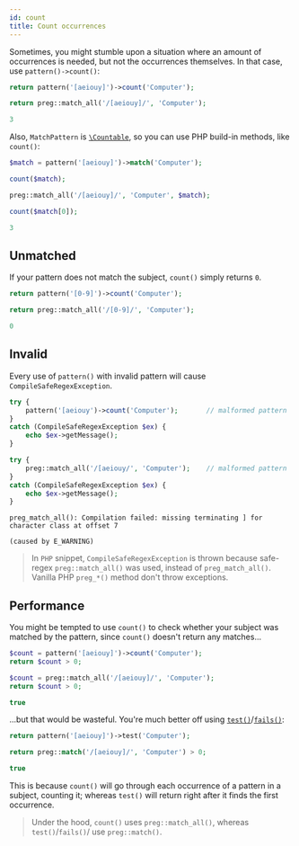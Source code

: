 ```yaml
---
id: count
title: Count occurrences
---
```


Sometimes, you might stumble upon a situation where an amount of occurrences is needed, but not the occurrences 
themselves. In that case, use `pattern()->count()`:

<!--DOCUSAURUS_CODE_TABS-->
<!--T-Regx-->
```php
return pattern('[aeiouy]')->count('Computer');
```
<!--PHP-->
```php
return preg::match_all('/[aeiouy]/', 'Computer');
```
<!--END_DOCUSAURUS_CODE_TABS-->
<!--Result-Value-->

```php
3
```

Also, `MatchPattern` is [`\Countable`](https://www.php.net/manual/en/class.countable.php), so you can use PHP build-in methods, like `count()`:

<!--DOCUSAURUS_CODE_TABS-->
<!--T-Regx-->
```php
$match = pattern('[aeiouy]')->match('Computer');

count($match);
```
<!--PHP-->
```php
preg::match_all('/[aeiouy]/', 'Computer', $match);

count($match[0]);
```
<!--END_DOCUSAURUS_CODE_TABS-->
<!--T-Regx:{return(last)}-->
<!--PHP:{return(last)}-->
<!--Result-Value-->

```php
3
```

## Unmatched

If your pattern does not match the subject, `count()` simply returns `0`.

<!--DOCUSAURUS_CODE_TABS-->
<!--T-Regx-->
```php
return pattern('[0-9]')->count('Computer');
```
<!--PHP-->
```php
return preg::match_all('/[0-9]/', 'Computer');
```
<!--END_DOCUSAURUS_CODE_TABS-->
<!--Result-Value-->

```php
0
```

## Invalid

Every use of `pattern()` with invalid pattern will cause `CompileSafeRegexException`.

<!--DOCUSAURUS_CODE_TABS-->
<!--T-Regx-->
```php
try {
    pattern('[aeiouy')->count('Computer');       // malformed pattern
}
catch (CompileSafeRegexException $ex) {
    echo $ex->getMessage();
}
```
<!--PHP-->
```php
try {
    preg::match_all('/[aeiouy/', 'Computer');    // malformed pattern
}
catch (CompileSafeRegexException $ex) {
    echo $ex->getMessage();
}
```
<!--END_DOCUSAURUS_CODE_TABS-->

```text
preg_match_all(): Compilation failed: missing terminating ] for character class at offset 7
 
(caused by E_WARNING)
```

> In `PHP` snippet, `CompileSafeRegexException` is thrown because safe-regex `preg::match_all()` was used, instead
> of `preg_match_all()`. Vanilla PHP `preg_*()` method don't throw exceptions.

## Performance

You might be tempted to use `count()` to check whether your subject was matched by the pattern, since `count()` doesn't
return any matches...

<!--DOCUSAURUS_CODE_TABS-->
<!--T-Regx-->
```php
$count = pattern('[aeiouy]')->count('Computer');
return $count > 0;
```
<!--PHP-->
```php
$count = preg::match_all('/[aeiouy]/', 'Computer');
return $count > 0;
```
<!--END_DOCUSAURUS_CODE_TABS-->
<!--Result-Value-->

```php
true
```

...but that would be wasteful. You're much better off using 
[`test()`](match.md#test-a-subject)/[`fails()`](match.md#test-a-subject):

<!--DOCUSAURUS_CODE_TABS-->
<!--T-Regx-->
```php
return pattern('[aeiouy]')->test('Computer');
```
<!--PHP-->
```php
return preg::match('/[aeiouy]/', 'Computer') > 0;
```
<!--END_DOCUSAURUS_CODE_TABS-->
<!--Result-Value-->

```php
true
```

This is because `count()` will go through each occurrence of a pattern in a subject, counting it; whereas `test()` 
will return right after it finds the first occurrence.

> Under the hood, `count()` uses `preg::match_all()`, whereas `test()`/`fails()`/ use `preg::match()`.
